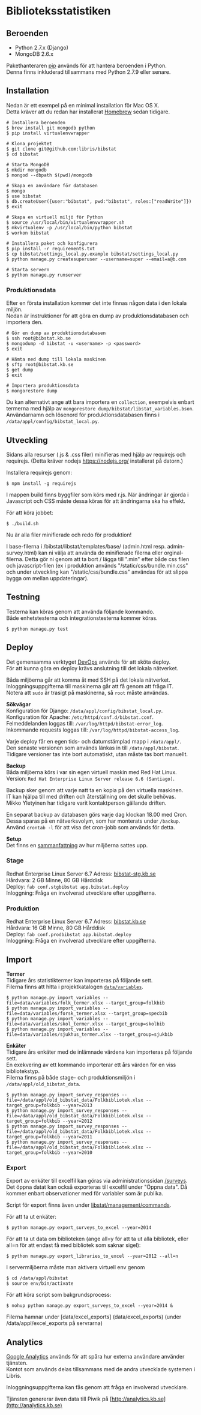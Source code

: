 # Biblioteksstatistiken

## Beroenden

* Python 2.7.x (Django)
* MongoDB 2.6.x

Pakethanteraren [pip](http://pip-installer.org) används för att hantera beroenden i Python.  
Denna finns inkluderad tillsammans med Python 2.7.9 eller senare.

## Installation

Nedan är ett exempel på en minimal installation för Mac OS X.  
Detta kräver att du redan har installerat [Homebrew](http://brew.sh) sedan tidigare.

	# Installera beroenden
	$ brew install git mongodb python
	$ pip install virtualenvwrapper

	# Klona projektet
	$ git clone git@github.com:libris/bibstat
	$ cd bibstat

	# Starta MongoDB
	$ mkdir mongodb
	$ mongod --dbpath $(pwd)/mongodb

	# Skapa en användare för databasen
	$ mongo
	$ use bibstat
	$ db.createUser({user:"bibstat", pwd:"bibstat", roles:["readWrite"]})
	$ exit

	# Skapa en virtuell miljö för Python
	$ source /usr/local/bin/virtualenvwrapper.sh
	$ mkvirtualenv -p /usr/local/bin/python bibstat
	$ workon bibstat

	# Installera paket och konfigurera
	$ pip install -r requirements.txt
	$ cp bibstat/settings_local.py.example bibstat/settings_local.py
	$ python manage.py createsuperuser --username=super --email=a@b.com

	# Starta servern
	$ python manage.py runserver

### Produktionsdata

Efter en första installation kommer det inte finnas någon data i den lokala miljön.  
Nedan är instruktioner för att göra en dump av produktionsdatabasen och importera den.

    # Gör en dump av produktionsdatabasen
    $ ssh root@bibstat.kb.se
    $ mongodump -d bibstat -u <username> -p <password>
    $ exit

    # Hämta ned dump till lokala maskinen
    $ sftp root@bibstat.kb.se
    $ get dump
    $ exit

    # Importera produktionsdata
    $ mongorestore dump

Du kan alternativt ange att bara importera en `collection`, exempelvis enbart termerna med hjälp av `mongorestore dump/bibstat/libstat_variables.bson`. Användarnamn och lösenord för produktionsdatabasen finns i `/data/appl/config/bibstat_local.py`.

## Utveckling

Sidans alla resurser (.js & .css filer) minifieras med hjälp av requirejs och requirejs. (Detta kräver nodejs https://nodejs.org/ installerat på datorn.)

Installera requirejs genom:

    $ npm install -g requirejs

I mappen build finns byggfiler som körs med r.js. När ändringar är gjorda i Javascript och CSS måste dessa köras för att ändringarna ska ha effekt.

För att köra jobbet:

    $ ./build.sh

Nu är alla filer minifierade och redo för produktion!

I base-filerna i /bibstat/libstat/templates/base/ (admin.html resp. admin-survey.html) kan ni välja att använda de minifierade filerna eller orginal-filerna. 
Detta gör ni genom att ta bort / lägga till ".min" efter både css filen och javascript-filen (ex i produktion används "/static/css/bundle.min.css" och under utveckling kan "/static/css/bundle.css" användas för att slippa bygga om mellan uppdateringar).


## Testning

Testerna kan köras genom att använda följande kommando.  
Både enhetstesterna och integrationstesterna kommer köras.

	$ python manage.py test

## Deploy

Det gemensamma verktyget [DevOps](https://github.com/libris/devops) används för att sköta deploy.  
För att kunna göra en deploy krävs anslutning till det lokala nätverket.

Båda miljöerna går att komma åt med SSH på det lokala nätverket.  
Inloggningsuppgifterna till maskinerna går att få genom att fråga IT.  
Notera att `sudo` är trasigt på maskinerna, så `root` måste användas.

**Sökvägar**  
Konfiguration för Django: `/data/appl/config/bibstat_local.py`.  
Konfiguration för Apache: `/etc/httpd/conf.d/bibstat.conf`.  
Felmeddelanden loggas till: `/var/log/httpd/bibstat-error_log`.  
Inkommande requests loggas till: `/var/log/httpd/bibstat-access_log`.

Varje deploy får en egen tids- och datumstämplad mapp i `/data/appl/`.  
Den senaste versionen som används länkas in till `/data/appl/bibstat`.  
Tidigare versioner tas inte bort automatiskt, utan måste tas bort manuellt.

**Backup**  
Båda miljöerna körs i var sin egen virtuell maskin med Red Hat Linux.  
Version: `Red Hat Enterprise Linux Server release 6.6 (Santiago)`.  

Backup sker genom att varje natt ta en kopia på den virtuella maskinen.  
IT kan hjälpa till med driften och återställning om det skulle behövas.  
Mikko Yletyinen har tidigare varit kontaktperson gällande driften.

En separat backup av databasen görs varje dag klockan 18.00 med Cron.  
Dessa sparas på en nätverksvolym, som har monterats under `/backup`.  
Använd `crontab -l` för att visa det cron-jobb som används för detta.

**Setup**  
Det finns en [sammanfattning](docs/servers.md) av hur miljöerna sattes upp.

### Stage

Redhat Enterprise Linux Server 6.7
Adress: [bibstat-stg.kb.se](http://bibstat-stg.kb.se)  
Hårdvara: 2 GB Minne, 80 GB Hårddisk  
Deploy: `fab conf.stgbibstat app.bibstat.deploy`  
Inloggning: Fråga en involverad utvecklare efter uppgifterna.

### Produktion

Redhat Enterprise Linux Server 6.7
Adress: [bibstat.kb.se](http://bibstat.kb.se)  
Hårdvara: 16 GB Minne, 80 GB Hårddisk  
Deploy: `fab conf.prodbibstat app.bibstat.deploy`  
Inloggning: Fråga en involverad utvecklare efter uppgifterna.

## Import

**Termer**  
Tidigare års statistiktermer kan importeras på följande sett.  
Filerna finns att hitta i projektkatalogen [`data/variables`](data/variables).

	$ python manage.py import_variables --file=data/variables/folk_termer.xlsx --target_group=folkbib	
	$ python manage.py import_variables --file=data/variables/forsk_termer.xlsx --target_group=specbib
	$ python manage.py import_variables --file=data/variables/skol_termer.xlsx --target_group=skolbib
	$ python manage.py import_variables --file=data/variables/sjukhus_termer.xlsx --target_group=sjukbib

**Enkäter**  
Tidigare års enkäter med de inlämnade värdena kan importeras på följande sett.  
En exekvering av ett kommando importerar ett års värden för en viss bibliotekstyp.  
Filerna finns på både stage- och produktionsmiljön i `/data/appl/old_bibstat_data`.

	$ python manage.py import_survey_responses --file=/data/appl/old_bibstat_data/Folkbibliotek.xlsx --target_group=folkbib --year=2013
	$ python manage.py import_survey_responses --file=/data/appl/old_bibstat_data/Folkbibliotek.xlsx --target_group=folkbib --year=2012
	$ python manage.py import_survey_responses --file=/data/appl/old_bibstat_data/Folkbibliotek.xlsx --target_group=folkbib --year=2011
	$ python manage.py import_survey_responses --file=/data/appl/old_bibstat_data/Folkbibliotek.xlsx --target_group=folkbib --year=2010

### Export
Export av enkäter till excelfil kan göras via administrationssidan [/surveys](http://bibstat.kb.se/surveys). Det öppna datat kan också exporteras till excelfil under "Öppna data". Då kommer enbart observationer med för variabler som är publika.

Script för export finns även under [libstat/management/commands]([libstat/management/commands).

För att ta ut enkäter:

	$ python manage.py export_surveys_to_excel --year=2014

För att ta ut data om biblioteken (ange all=y för att ta ut alla bibliotek, eller all=n för att endast få med bibliotek som saknar sigel):

	$ python manage.py export_libraries_to_excel --year=2012 --all=n
	
I servermiljöerna måste man aktivera virtuell env genom 
    
    $ cd /data/appl/bibstat
    $ source env/bin/activate
    
För att köra script som bakgrundsprocess:
    
    $ nohup python manage.py export_surveys_to_excel --year=2014 &
	
Filerna hamnar under [data/excel_exports] (data/excel_exports) (under /data/appl/excel_exports på servrarna)

## Analytics

[Google Analytics](http://www.google.com/analytics) används för att spåra hur externa användare använder tjänsten.  
Kontot som används delas tillsammans med de andra utvecklade systemen i Libris.

Inloggningsuppgifterna kan fås genom att fråga en involverad utvecklare.

Tjänsten genererar även data till Piwik på [http://analytics.kb.se](http://analytics.kb.se)
